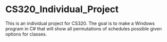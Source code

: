 # CS320_Individual_Project
This is an individual project for CS320. The goal is to make a Windows program in C# that will show all permutations of schedules possible given options for classes.
